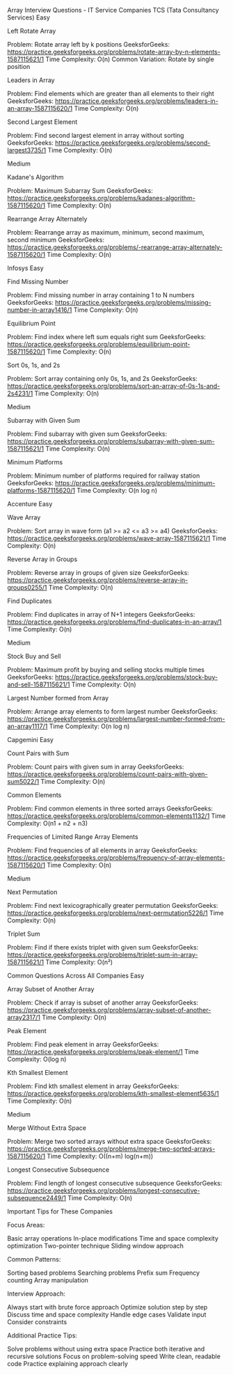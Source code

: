 Array Interview Questions - IT Service Companies
TCS (Tata Consultancy Services)
Easy

Left Rotate Array

Problem: Rotate array left by k positions
GeeksforGeeks: https://practice.geeksforgeeks.org/problems/rotate-array-by-n-elements-1587115621/1
Time Complexity: O(n)
Common Variation: Rotate by single position


Leaders in Array

Problem: Find elements which are greater than all elements to their right
GeeksforGeeks: https://practice.geeksforgeeks.org/problems/leaders-in-an-array-1587115620/1
Time Complexity: O(n)


Second Largest Element

Problem: Find second largest element in array without sorting
GeeksforGeeks: https://practice.geeksforgeeks.org/problems/second-largest3735/1
Time Complexity: O(n)



Medium

Kadane's Algorithm

Problem: Maximum Subarray Sum
GeeksforGeeks: https://practice.geeksforgeeks.org/problems/kadanes-algorithm-1587115620/1
Time Complexity: O(n)


Rearrange Array Alternately

Problem: Rearrange array as maximum, minimum, second maximum, second minimum
GeeksforGeeks: https://practice.geeksforgeeks.org/problems/-rearrange-array-alternately-1587115620/1
Time Complexity: O(n)



Infosys
Easy

Find Missing Number

Problem: Find missing number in array containing 1 to N numbers
GeeksforGeeks: https://practice.geeksforgeeks.org/problems/missing-number-in-array1416/1
Time Complexity: O(n)


Equilibrium Point

Problem: Find index where left sum equals right sum
GeeksforGeeks: https://practice.geeksforgeeks.org/problems/equilibrium-point-1587115620/1
Time Complexity: O(n)


Sort 0s, 1s, and 2s

Problem: Sort array containing only 0s, 1s, and 2s
GeeksforGeeks: https://practice.geeksforgeeks.org/problems/sort-an-array-of-0s-1s-and-2s4231/1
Time Complexity: O(n)



Medium

Subarray with Given Sum

Problem: Find subarray with given sum
GeeksforGeeks: https://practice.geeksforgeeks.org/problems/subarray-with-given-sum-1587115621/1
Time Complexity: O(n)


Minimum Platforms

Problem: Minimum number of platforms required for railway station
GeeksforGeeks: https://practice.geeksforgeeks.org/problems/minimum-platforms-1587115620/1
Time Complexity: O(n log n)



Accenture
Easy

Wave Array

Problem: Sort array in wave form (a1 >= a2 <= a3 >= a4)
GeeksforGeeks: https://practice.geeksforgeeks.org/problems/wave-array-1587115621/1
Time Complexity: O(n)


Reverse Array in Groups

Problem: Reverse array in groups of given size
GeeksforGeeks: https://practice.geeksforgeeks.org/problems/reverse-array-in-groups0255/1
Time Complexity: O(n)


Find Duplicates

Problem: Find duplicates in array of N+1 integers
GeeksforGeeks: https://practice.geeksforgeeks.org/problems/find-duplicates-in-an-array/1
Time Complexity: O(n)



Medium

Stock Buy and Sell

Problem: Maximum profit by buying and selling stocks multiple times
GeeksforGeeks: https://practice.geeksforgeeks.org/problems/stock-buy-and-sell-1587115621/1
Time Complexity: O(n)


Largest Number formed from Array

Problem: Arrange array elements to form largest number
GeeksforGeeks: https://practice.geeksforgeeks.org/problems/largest-number-formed-from-an-array1117/1
Time Complexity: O(n log n)



Capgemini
Easy

Count Pairs with Sum

Problem: Count pairs with given sum in array
GeeksforGeeks: https://practice.geeksforgeeks.org/problems/count-pairs-with-given-sum5022/1
Time Complexity: O(n)


Common Elements

Problem: Find common elements in three sorted arrays
GeeksforGeeks: https://practice.geeksforgeeks.org/problems/common-elements1132/1
Time Complexity: O(n1 + n2 + n3)


Frequencies of Limited Range Array Elements

Problem: Find frequencies of all elements in array
GeeksforGeeks: https://practice.geeksforgeeks.org/problems/frequency-of-array-elements-1587115620/1
Time Complexity: O(n)



Medium

Next Permutation

Problem: Find next lexicographically greater permutation
GeeksforGeeks: https://practice.geeksforgeeks.org/problems/next-permutation5226/1
Time Complexity: O(n)


Triplet Sum

Problem: Find if there exists triplet with given sum
GeeksforGeeks: https://practice.geeksforgeeks.org/problems/triplet-sum-in-array-1587115621/1
Time Complexity: O(n²)



Common Questions Across All Companies
Easy

Array Subset of Another Array

Problem: Check if array is subset of another array
GeeksforGeeks: https://practice.geeksforgeeks.org/problems/array-subset-of-another-array2317/1
Time Complexity: O(n)


Peak Element

Problem: Find peak element in array
GeeksforGeeks: https://practice.geeksforgeeks.org/problems/peak-element/1
Time Complexity: O(log n)


Kth Smallest Element

Problem: Find kth smallest element in array
GeeksforGeeks: https://practice.geeksforgeeks.org/problems/kth-smallest-element5635/1
Time Complexity: O(n)



Medium

Merge Without Extra Space

Problem: Merge two sorted arrays without extra space
GeeksforGeeks: https://practice.geeksforgeeks.org/problems/merge-two-sorted-arrays-1587115620/1
Time Complexity: O((n+m) log(n+m))


Longest Consecutive Subsequence

Problem: Find length of longest consecutive subsequence
GeeksforGeeks: https://practice.geeksforgeeks.org/problems/longest-consecutive-subsequence2449/1
Time Complexity: O(n)



Important Tips for These Companies

Focus Areas:

Basic array operations
In-place modifications
Time and space complexity optimization
Two-pointer technique
Sliding window approach


Common Patterns:

Sorting based problems
Searching problems
Prefix sum
Frequency counting
Array manipulation


Interview Approach:

Always start with brute force approach
Optimize solution step by step
Discuss time and space complexity
Handle edge cases
Validate input
Consider constraints


Additional Practice Tips:

Solve problems without using extra space
Practice both iterative and recursive solutions
Focus on problem-solving speed
Write clean, readable code
Practice explaining approach clearly